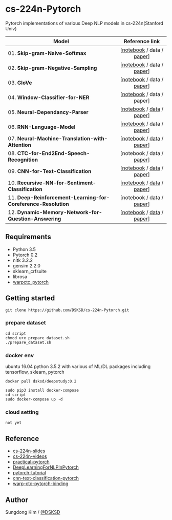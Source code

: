 # cs-224n-Pytorch

Pytorch implementations of various Deep NLP models in cs-224n(Stanford Univ)

| Model      | Reference link   |
| ------------- |:-------------:| 
| 01. <strong>Skip-gram-Naive-Softmax</strong> | [<a href="https://nbviewer.jupyter.org/github/DSKSD/cs-224n-Pytorch/blob/master/notebooks/01.Skip-gram-Naive-Softmax.ipynb">notebook</a> / data / <a href="https://arxiv.org/abs/1301.3781">paper</a>] |
| 02. <strong>Skip-gram-Negative-Sampling</strong> | [<a href="https://nbviewer.jupyter.org/github/DSKSD/cs-224n-Pytorch/blob/master/notebooks/02.Skip-gram-Negative-Sampling.ipynb">notebook</a> / data / <a href="http://papers.nips.cc/paper/5021-distributed-representations-of-words-and-phrases-and-their-compositionality.pdf">paper</a>] |
| 03. <strong>GloVe</strong> | [<a href="https://nbviewer.jupyter.org/github/DSKSD/cs-224n-Pytorch/blob/master/notebooks/03.GloVe.ipynb">notebook</a> / data / <a href="https://nlp.stanford.edu/pubs/glove.pdf">paper</a>] |
| 04. <strong>Window-Classifier-for-NER</strong> | [<a href="https://nbviewer.jupyter.org/github/DSKSD/cs-224n-Pytorch/blob/master/notebooks/04.Window-Classifier-for-NER.ipynb">notebook</a> / data / paper] |
| 05. <strong>Neural-Dependancy-Parser</strong> | [<a href="https://nbviewer.jupyter.org/github/DSKSD/cs-224n-Pytorch/blob/master/notebooks/05.Neural-Dependancy-Parser.ipynb">notebook</a> / <a href="https://github.com/rguthrie3/DeepDependencyParsingProblemSet/tree/master/data">data</a> / <a href="http://cs.stanford.edu/people/danqi/papers/emnlp2014.pdf">paper</a>] |
| 06. <strong>RNN-Language-Model</strong> | [<a href="https://nbviewer.jupyter.org/github/DSKSD/cs-224n-Pytorch/blob/master/notebooks/06.RNN-Language-Model.ipynb">notebook</a> / data / <a href="https://arxiv.org/pdf/1504.00941.pdf">paper</a>] |
| 07. <strong>Neural-Machine-Translation-with-Attention</strong> | [<a href="https://nbviewer.jupyter.org/github/DSKSD/cs-224n-Pytorch/blob/master/notebooks/07.Neural-Machine-Translation-with-Attention.ipynb">notebook</a> / <a href="http://www.manythings.org/anki/fra-eng.zip">data</a> / <a href="https://arxiv.org/pdf/1409.0473.pdf">paper</a>] |
| 08. <strong>CTC-for-End2End-Speech-Recognition</strong> | [notebook / data / <a href="http://www.cs.toronto.edu/~graves/icml_2006.pdf">paper</a>] |
| 09. <strong>CNN-for-Text-Classification</strong> | [<a href="https://nbviewer.jupyter.org/github/DSKSD/cs-224n-Pytorch/blob/master/notebooks/09.CNN-for-Text-Classification.ipynb">notebook</a> / <a href="http://cogcomp.org/Data/QA/QC/train_5500.label">data</a> / <a href="http://www.aclweb.org/anthology/D14-1181">paper</a>] |
| 10. <strong>Recursive-NN-for-Sentiment-Classification</strong> | [<a href="https://nbviewer.jupyter.org/github/DSKSD/cs-224n-Pytorch/blob/master/notebooks/10.Recursive-NN-for-Sentiment-Classification.ipynb">notebook</a> / <a href="https://nlp.stanford.edu/sentiment/index.html">data</a> / <a href="https://nlp.stanford.edu/~socherr/EMNLP2013_RNTN.pdf">paper</a>] |
| 11. <strong>Deep-Reinforcement-Learning-for-Coreference-Resolution</strong> | [notebook / data / <a href="http://cs.stanford.edu/people/kevclark/resources/clark-manning-emnlp2016-deep.pdf">paper</a>] |
| 12. <strong>Dynamic-Memory-Network-for-Question-Answering</strong> | [<a href="https://nbviewer.jupyter.org/github/DSKSD/cs-224n-Pytorch/blob/master/notebooks/12.Dynamic-Memory-Network-for-Question-Answering.ipynb">notebook</a> / <a href="http://www.thespermwhale.com/jaseweston/babi/tasks_1-20_v1-2.tar.gz">data</a> / <a href="https://arxiv.org/abs/1506.07285">paper</a>] |


## Requirements

- Python 3.5
- Pytorch 0.2
- nltk 3.2.2
- gensim 2.2.0
- sklearn_crfsuite
- librosa
-  <a href="https://github.com/SeanNaren/warp-ctc/tree/pytorch_bindings/pytorch_binding">warpctc_pytorch</a>

## Getting started

`git clone https://github.com/DSKSD/cs-224n-Pytorch.git`

### prepare dataset

````
cd script
chmod u+x prepare_dataset.sh
./prepare_dataset.sh

````

### docker env
ubuntu 16.04 python 3.5.2 with various of ML/DL packages including tensorflow, sklearn, pytorch

`docker pull dsksd/deepstudy:0.2`

````
sudo pip3 install docker-compose
cd script
sudo docker-compose up -d
````

### cloud setting

`not yet`

## Reference

* <a href="http://web.stanford.edu/class/cs224n/syllabus.html">cs-224n-slides</a>
* <a href="https://www.youtube.com/watch?v=OQQ-W_63UgQ&list=PL3FW7Lu3i5Jsnh1rnUwq_TcylNr7EkRe6">cs-224n-videos</a>
* <a href="https://github.com/spro/practical-pytorch">practical-pytorch</a>
* <a href="https://github.com/rguthrie3/DeepLearningForNLPInPytorch">DeepLearningForNLPInPytorch</a>
* <a href="https://github.com/yunjey/pytorch-tutorial">pytorch-tutorial</a>
* <a href="https://github.com/Shawn1993/cnn-text-classification-pytorch">cnn-text-classification-pytorch</a>
* <a href="https://github.com/SeanNaren/warp-ctc">warp-ctc-pytorch-binding</a>

## Author

Sungdong Kim / <a href="https://github.com/DSKSD">@DSKSD</a>